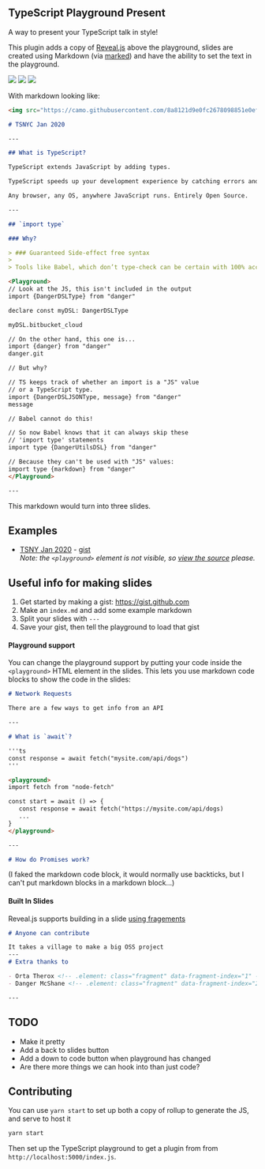 ## TypeScript Playground Present

A way to present your TypeScript talk in style!

This plugin adds a copy of [Reveal.js](https://github.com/hakimel/reveal.js) above the playground, slides are created
using Markdown (via [marked](https://github.com/markedjs/marked)) and have the ability to set the text in the playground.

<img src="./img/config.png">

<img src="./img/slides.png">

<img src="./img/slides-after.png">

With markdown looking like:

````md
<img src="https://camo.githubusercontent.com/8a8121d9e0fc2678098851e0ef63a36f5c8b199e/68747470733a2f2f7365637572652e6d65657475707374617469632e636f6d2f70686f746f732f6576656e742f612f312f642f612f3630305f3438303532313433342e6a706567">

# TSNYC Jan 2020

---

## What is TypeScript?

TypeScript extends JavaScript by adding types.

TypeScript speeds up your development experience by catching errors and providing fixes before you even run your code.

Any browser, any OS, anywhere JavaScript runs. Entirely Open Source.

---

## `import type`

### Why?

> ### Guaranteed Side-effect free syntax
>
> Tools like Babel, which don’t type-check can be certain with 100% accuracy whether to remove the import.

<Playground>
// Look at the JS, this isn't included in the output
import {DangerDSLType} from "danger"

declare const myDSL: DangerDSLType

myDSL.bitbucket_cloud

// On the other hand, this one is...
import {danger} from "danger"
danger.git

// But why?

// TS keeps track of whether an import is a "JS" value
// or a TypeScript type.
import {DangerDSLJSONType, message} from "danger"
message

// Babel cannot do this!

// So now Babel knows that it can always skip these
// 'import type' statements
import type {DangerUtilsDSL} from "danger"

// Because they can't be used with "JS" values:
import type {markdown} from "danger"
</Playground>

---
````

This markdown would turn into three slides.

## Examples

- [TSNY Jan 2020](./examples/tsnyc-jan-2020.md) - [gist](https://gist.github.com/orta/d7dbd4cdb8d1f99c52871fb15db620bc)
  <br>_Note: the `<playground>` element is not visible, so [view the source](https://gist.githubusercontent.com/orta/d7dbd4cdb8d1f99c52871fb15db620bc/raw/33eff5573a2a592d7be4364a791d6f0e1d557b72/index.md) please._

## Useful info for making slides

1. Get started by making a gist: https://gist.github.com
2. Make an `index.md` and add some example markdown
3. Split your slides with `---`
4. Save your gist, then tell the playground to load that gist

#### Playground support

You can change the playground support by putting your code inside the `<playground>` HTML element in the slides. This lets you use
markdown code blocks to show the code in the slides:

```md
# Network Requests

There are a few ways to get info from an API

---

# What is `await`?

'''ts
const response = await fetch("mysite.com/api/dogs")
'''

<playground>
import fetch from "node-fetch"

const start = await () => {
   const response = await fetch("https://mysite.com/api/dogs)
   ...
}
</playground>

---

# How do Promises work?
```

(I faked the markdown code block, it would normally use backticks, but I can't put markdown blocks in a markdown block...)

#### Built In Slides

Reveal.js supports building in a slide [using fragements](https://github.com/hakimel/reveal.js#element-attributes)

```md
# Anyone can contribute

It takes a village to make a big OSS project
---
# Extra thanks to

- Orta Therox <!-- .element: class="fragment" data-fragment-index="1" -->
- Danger McShane <!-- .element: class="fragment" data-fragment-index="2" -->

---
```

## TODO

- Make it pretty
- Add a back to slides button
- Add a down to code button when playground has changed
- Are there more things we can hook into than just code?

## Contributing

You can use `yarn start` to set up both a copy of rollup to generate the JS, and serve to host it

```sh
yarn start
```

Then set up the TypeScript playground to get a plugin from from `http://localhost:5000/index.js`.
